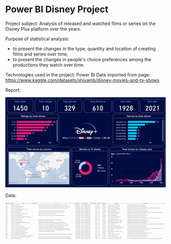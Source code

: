 # Power BI Disney Project
 
Project subject: Analysis of released and watched films or series on the Disney Plus platform over the years.

Purpose of statistical analysis:
- to present the changes in the type, quantity and location of creating films and series over time,
- to present the changes in people's choice preferences among the productions they watch over time.

Technologies used in the project: Power BI
Data imported from page: https://www.kaggle.com/datasets/shivamb/disney-movies-and-tv-shows 

Report:

![1](https://github.com/weronikaabednarz/Power-BI-Disney-Project/blob/main/images/disney_viewership_report.jpg)

Data:

![2](https://github.com/weronikaabednarz/Power-BI-Disney-Project/blob/main/images/data.jpg) 
